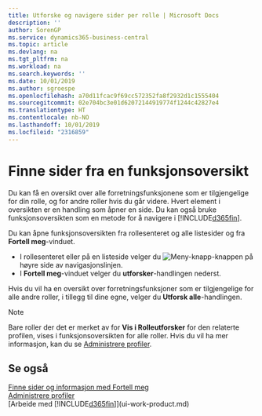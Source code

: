 ```yaml
---
title: Utforske og navigere sider per rolle | Microsoft Docs
description: ''
author: SorenGP
ms.service: dynamics365-business-central
ms.topic: article
ms.devlang: na
ms.tgt_pltfrm: na
ms.workload: na
ms.search.keywords: ''
ms.date: 10/01/2019
ms.author: sgroespe
ms.openlocfilehash: a70d11fcac9f69cc572352fa8f2932d1c1555404
ms.sourcegitcommit: 02e704bc3e01d62072144919774f1244c42827e4
ms.translationtype: HT
ms.contentlocale: nb-NO
ms.lasthandoff: 10/01/2019
ms.locfileid: "2316859"
---
```

# <a name="finding-pages-from-a-feature-overview"></a>Finne sider fra en funksjonsoversikt
Du kan få en oversikt over alle forretningsfunksjonene som er tilgjengelige for din rolle, og for andre roller hvis du går videre. Hvert element i oversikten er en handling som åpner en side. Du kan også bruke funksjonsoversikten som en metode for å navigere i [!INCLUDE[d365fin](includes/d365fin_md.md)].

Du kan åpne funksjonsoversikten fra rollesenteret og alle listesider og fra **Fortell meg**-vinduet.

- I rollesenteret eller på en listeside velger du ![Meny-knapp](media/ui_menu_button.png "Meny-knapp")-knappen på høyre side av navigasjonslinjen.
- I **Fortell meg**-vinduet velger du **utforsker**-handlingen nederst.

Hvis du vil ha en oversikt over forretningsfunksjoner som er tilgjengelige for alle andre roller, i tillegg til dine egne, velger du **Utforsk alle**-handlingen.

> [!NOTE]
> Bare roller der det er merket av for **Vis i Rolleutforsker** for den relaterte profilen, vises i funksjonsoversikten for alle roller. Hvis du vil ha mer informasjon, kan du se [Administrere profiler](admin-users-profiles-roles.md).

## <a name="see-also"></a>Se også
[Finne sider og informasjon med Fortell meg](ui-search.md)  
[Administrere profiler](admin-users-profiles-roles.md)  
[Arbeide med [!INCLUDE[d365fin](includes/d365fin_md.md)]](ui-work-product.md)
